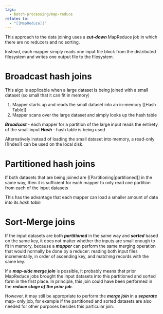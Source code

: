 ```yaml
---
tags:
  - batch-processing/map-reduce
relates to:
  - "[[MapReduce]]"
---
```

This approach to the data joining uses a ***cut-down*** MapReduce job in which there are no reducers and no sorting.

Instead, each mapper simply reads one input file block from the distributed filesystem and writes one output file to the filesystem.

# Broadcast hash joins
This algo is applicable when a large dataset is being joined with a small dataset (so small that it can fit in memory)

1) Mapper starts up and reads the small dataset into an in-memory [[Hash Table]]
2) Mapper scans over the large dataset and simply looks up the hash table

***Broadcast*** - each mapper for a partition of the large input reads the entirety of the small input
***Hash*** - hash table is being used

Alternatively instead of loading the small dataset into memory, a read-only [[Index]] can be used on the local disk.

# Partitioned hash joins
If both datasets that are being joined are [[Partitioning|partitioned]] in the same way, then it is sufficient for each mapper to only read one partition from each of the input datasets

This has the advantage that each mapper can load a smaller amount of data into its *hash table*

# Sort-Merge joins
If the input datasets are both ***partitioned*** in the same way and ***sorted*** based on the same key, it does not matter whether the inputs are small enough to fit in memory, because a ***mapper*** can perform the same merging operation that would normally be done by a reducer: reading both input files incrementally, in order of ascending key, and matching records with the same key.

If a ***map-side merge join*** is possible, it probably means that prior MapReduce jobs brought the input datasets into this partitioned and sorted form in the first place. In principle, this join could have been performed in the ***reduce stage of the prior job***.

However, it may still be appropriate to perform the ***merge join*** in a ***separate*** map-
only job, for example if the partitioned and sorted datasets are also needed for other purposes besides this particular join.